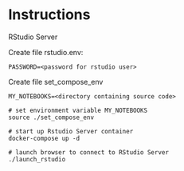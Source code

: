 # Instructions

RStudio Server 

Create file rstudio.env:
```
PASSWORD=<password for rstudio user>
```

Create file set_compose_env
```
MY_NOTEBOOKS=<directory containing source code>
```



```
# set environment variable MY_NOTEBOOKS
source ./set_compose_env

# start up Rstudio Server container
docker-compose up -d

# launch browser to connect to RStudio Server
./launch_rstudio
```

